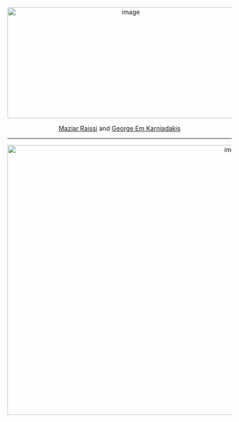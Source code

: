 <div align="center">
<img width="539" height="250" alt="image" src="https://github.com/user-attachments/assets/24174fef-9a4d-4165-b575-8ed4db9e336a" />

  [Maziar Raissi](https://icqmb.ucr.edu/maziar-raissi) and [George Em Karniadakis](https://engineering.brown.edu/people/george-e-karniadakis)
</div>

---
<div align="center">
<img width="1000" height="608" alt="image" src="https://github.com/user-attachments/assets/1c193eb4-bb56-4619-ae69-4d4128bebb84" />
</div>
